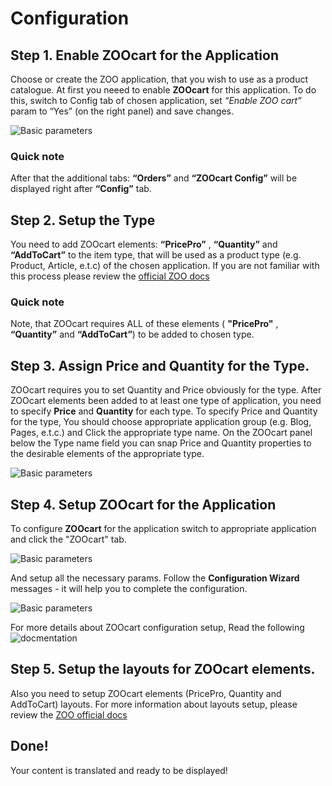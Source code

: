 # Configuration

## Step 1. Enable ZOOcart for the Application

Choose or create the ZOO application, that you wish to use as a product catalogue. At first you neeed to enable **ZOOcart** for this application.
To do this, switch to Config tab of chosen application, set *“Enable ZOO cart”* param to “Yes” (on the right panel) and save changes.

![Basic parameters](/images/zc3.png)

### Quick note
After that the additional tabs: **“Orders”** and **“ZOOcart Config”** will be displayed right after **“Config”** tab.

## Step 2. Setup the Type

You need to add ZOOcart elements: **“PricePro”** , **“Quantity”** and **“AddToCart”** to the item type, that will be used as a product type (e.g. Product, Article, e.t.c) of the chosen application.
If you are not familiar with this process please review the [official ZOO docs](http://www.yootheme.com/zoo/documentation/advanced/extend-pre-build-types)

### Quick note
Note, that ZOOcart requires ALL of these elements ( **"PricePro"** , **“Quantity”** and **“AddToCart”**) to be added to chosen type.

## Step 3. Assign Price and Quantity for the Type.

ZOOcart requires you to set Quantity and Price obviously for the type.
After ZOOcart elements been added to at least one type of application, you need to specify **Price** and **Quantity** for each type.
To specify Price and Quantity for the type, You should choose appropriate application group (e.g. Blog, Pages, e.t.c.) and Click the appropriate type name.
On the ZOOcart panel below the Type name field you can snap Price and Quantity properties to the desirable elements of the appropriate type.

![Basic parameters](/images/zc22.png)

## Step 4. Setup ZOOcart for the Application

To configure **ZOOcart** for the application switch to appropriate application and click the "ZOOcart" tab.

![Basic parameters](/images/zc4.png)

And setup all the necessary params. Follow the **Configuration Wizard** messages - it will help you to complete the configuration.

![Basic parameters](/images/zc25.png)

For more details about ZOOcart configuration setup, Read the following ![docmentation](detailed_configuration)

## Step 5. Setup the layouts for ZOOcart elements.

Also you need to setup ZOOcart elements (PricePro, Quantity and AddToCart) layouts. For more information about layouts setup,
please review the [ZOO official docs](http://www.yootheme.com/zoo/documentation/advanced/assign-elements-to-layout-positions)

## Done!

Your content is translated and ready to be displayed!